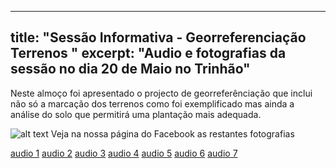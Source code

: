 
---
title: "Sessão Informativa - Georreferenciação Terrenos "
excerpt: "Audio e fotografias da sessão no dia 20 de Maio no Trinhão"
---

Neste almoço foi apresentado o projecto de georreferênciação que inclui não só a marcação dos terrenos como foi exemplificado mas ainda a análise do solo que permitirá uma plantação mais adequada.

![alt text](https://drive.google.com/open?id=1tC_TMafnx5lC222FiwW3Uh33xxMCn4OW)
Veja na nossa página do Facebook as restantes fotografias

[audio 1](https://drive.google.com/open?id=162H92S6DesBA8Mn40CmTO06VnRYF1d5e)
[audio 2](https://drive.google.com/open?id=1k0ruL8F6tbXmP7FD11TXMFQmMCJRuPYQ)
[audio 3](https://drive.google.com/open?id=1gYubFCx17UpDlUGH3QFLfu8BrkGKsmVZ)
[audio 4](https://drive.google.com/open?id=10rqPpdawbwe_wyisftQ6dKz6BThA_NRg)
[audio 5](https://drive.google.com/open?id=1zCcUKcCMURm57giVRTOdovb1j36M2efK)
[audio 6](https://drive.google.com/open?id=1d4azyAfR7iD-X8AlDSqpC2j9OSYnB1Ti)
[audio 7](https://drive.google.com/open?id=1Vc2ivgigJeVnxfC1Px3fmKM8vLQk1loO)

